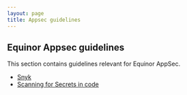 ```yaml
---
layout: page
title: Appsec guidelines
---
```


## Equinor Appsec guidelines

This section contains guidelines relevant for Equinor AppSec.

- [Snyk](/appsec/snyk)
- [Scanning for Secrets in code](secret-scanning)